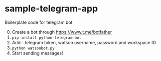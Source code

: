 # sample-telegram-app
Boilerplate code for telegram bot


0. Create a bot through https://www.t.me/botfather
1. `pip install python-telegram-bot`
2. Add - telegram token, watson username, password and workspace ID
3. `python watsonbot.py`
4. Start sending messages!